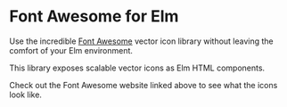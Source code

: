 # Font Awesome for Elm

Use the incredible [Font Awesome](http://fontawesome.io/icons/) vector
icon library without leaving the comfort of your Elm environment.

This library exposes scalable vector icons as Elm HTML components.

Check out the Font Awesome website linked above to see what the icons
look like.
